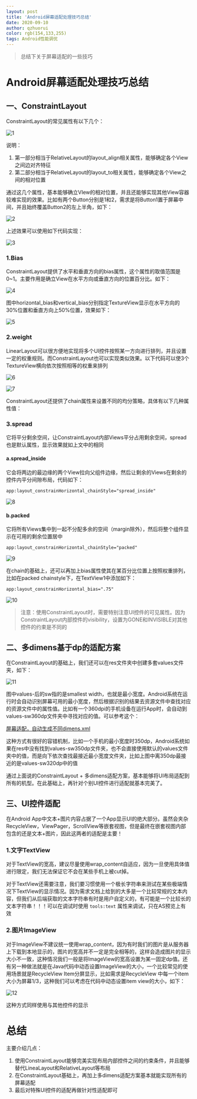 ```yaml
---
layout: post
title: 'Android屏幕适配处理技巧总结'
date: 2020-09-10
author: qzhuorui
color: rgb(154,133,255)
tags: Android性能调优
---
```




> 总结下关于屏幕适配的一些技巧

# Android屏幕适配处理技巧总结



## 一、ConstraintLayout

ConstraintLayout的常见属性有以下几个：

![1](/screenshot/Android屏幕适配处理技巧总结/1.png)

说明：

1. 第一部分相当于RelativeLayout的layout_align相关属性，能够确定各个View之间边对齐特征
2. 第二部分相当于RelativeLayout的layout_to相关属性，能够确定各个View之间的相对位置

通过这几个属性，基本能够确立VIew的相对位置，并且还能够实现其他View容器较难实现的效果。比如有两个Button分别是1和2，需求是将Button1置于屏幕中间，并且始终覆盖Button2的左上半角，如下：

![2](/screenshot/Android屏幕适配处理技巧总结/2.png)

上述效果可以使用如下代码实现：

![3](/screenshot/Android屏幕适配处理技巧总结/3.png)

### 1.Bias

ConstraintLayout提供了水平和垂直方向的bias属性，这个属性的取值范围是0~1。主要作用是确立View在水平方向或垂直方向的位置百分比。如下：

![4](/screenshot/Android屏幕适配处理技巧总结/4.png)

图中horizontal_bias和vertical_bias分别指定TextureView显示在水平方向的30%位置和垂直方向上50%位置，效果如下：

![5](/screenshot/Android屏幕适配处理技巧总结/5.png)

### 2.weight

LinearLayout可以很方便地实现将多个UI控件按照某一方向进行排列，并且设置一定的权重规则。而ConstraintLayout也可以实现类似效果。以下代码可以使3个TextureView横向依次按照相等的权重来排列

![6](/screenshot/Android屏幕适配处理技巧总结/6.png)

![7](/screenshot/Android屏幕适配处理技巧总结/7.png)

ConstraintLayout还提供了chain属性来设置不同的均分策略，具体有以下几种属性值：

### 3.spread

它将平分剩余空间，让ConstraintLayout内部Views平分占用剩余空间，spread也是默认属性，显示效果就如上文中的相同

#### a.spread_inside

它会将两边的最边缘的两个View拉向父组件边缘，然后让剩余的Views在剩余的控件内平分间隙布局，代码如下：

`app:layout_constrainHorizontal_chainStyle="spread_inside"`

![8](/screenshot/Android屏幕适配处理技巧总结/8.png)

#### b.packed

它将所有Views集中到一起不分配多余的空间（margin除外），然后将整个组件显示在可用的剩余位置居中

`app:layout_constrainHorizontal_chainStyle="packed"`

![9](/screenshot/Android屏幕适配处理技巧总结/9.png)

在chain的基础上，还可以再加上bias属性使其在某百分比位置上按照权重排列，比如在packed chainstyle下，在TextView1中添加如下：

`app:layout_constrainHorizontal_bias=".75"`

![10](/screenshot/Android屏幕适配处理技巧总结/10.png)

> 注意：使用ConstraintLayout时，需要特别注意UI控件的可见属性。因为ConstraintLayout内部控件的visibility，设置为GONE和INVISIBLE对其他控件的约束是不同的

## 二、多dimens基于dp的适配方案

在ConstraintLayout的基础上，我们还可以在res文件夹中创建多套values文件夹，如下：

![11](/screenshot/Android屏幕适配处理技巧总结/11.png)

图中values-后的sw指的是smallest width，也就是最小宽度。Android系统在运行时会自动识别屏幕可用的最小宽度，然后根据识别的结果去资源文件中查找对应的资源文件中的属性值。比如有一个360dpi的手机设备在运行App时，会自动到values-sw360dp文件夹中寻找对应的值。可以参考这个：

[屏幕适配，自动生成不同dimens.xml](https://blog.csdn.net/wolfking0608/article/details/79610431)

这种方式有很好的容错机制，比如一个手机的最小宽度时350dp，Android系统如果在res中没有找到values-sw350dp文件夹，也不会直接使用默认的values文件夹中的值，而是向下依次查找最接近最小宽度文件夹，比如上图中离350dp最接近的是values-sw320dp中的值

通过上面说的ConstraintLayout + 多dimens适配方案，基本能够将UI布局适配到所有的机型。在此基础上，再针对个别UI控件进行适配就基本完美了。

## 三、UI控件适配

在Android App中文本+图片内容占据了一个App显示UI的绝大部分。虽然会夹杂RecycleView，ViewPager，ScrollView等嵌套视图，但是最终在嵌套视图内部包含的还是文本+图片，因此这两者的适配是主要！

### 1.文字TextView

对于TextView的宽高，建议尽量使用wrap_content自适应，因为一旦使用具体值进行限定，我们无法保证它不会在某些手机上被cut掉。

对于TextView还需要注意，我们要习惯使用一个极长字符串来测试在某些极端情况下TextView的显示情况。因为需求文档上给到的大多是一个比较常规的文本内容，但我们从后端获取的文本字符串有时是用户自定义的，有可能是一个比较长的文本字符串！！！可以在调试时使用 `tools:text` 属性来调试，只在AS预览上有效

### 2.图片ImageView

对于ImageView不建议统一使用wrap_content，因为有时我们的图片是从服务器上下载到本地显示的，图片的宽高并不一定是完全相等的，这样会造成图片的显示大小不一致，这种情况我们一般是将ImageView的宽高设置为某一固定dp值。还有另一种做法就是在Java代码中动态设置ImageView的大小，一个比较常见的使用场景就是RecycleView Item分屏显示，比如需求是RecycleView 中每一个item大小为屏幕1/3，这种我们可以考虑在代码中动态设置item view的大小，如下：

![12](/screenshot/Android屏幕适配处理技巧总结/12.png)

这种方式同样使用与其他控件的显示

# 总结

主要介绍几点：

1. 使用ConstraintLayout能够完美实现布局内部控件之间的约束条件，并且能够替代LineaLayout和RelativeLayout等布局
2. 在ConstraintLayout基础上，再加上多dimens适配方案基本就能实现所有的屏幕适配
3. 最后对特殊UI控件的适配再做针对性适配即可

































